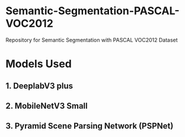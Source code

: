# Semantic-Segmentation-PASCAL-VOC2012
Repository for Semantic Segmentation with PASCAL VOC2012 Dataset

# Models Used
## 1. DeeplabV3 plus
## 2. MobileNetV3 Small
## 3. Pyramid Scene Parsing Network (PSPNet)

